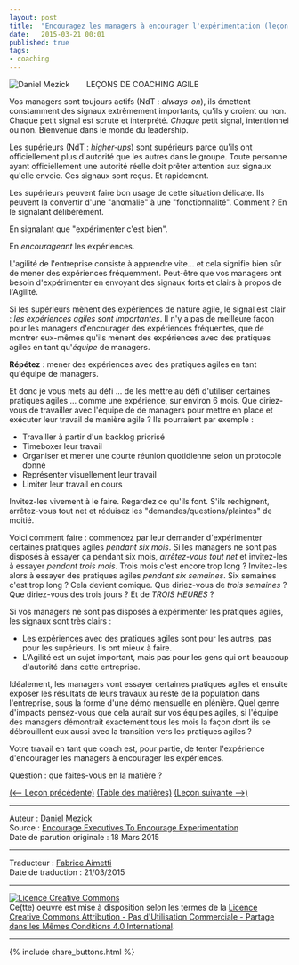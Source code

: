 ```yaml
---
layout: post
title:  "Encouragez les managers à encourager l'expérimentation (leçon 11)"
date:   2015-03-21 00:01
published: true
tags:
- coaching
---
```


<div align="left" style="float:left; padding-right:30px" >
  <img title="Daniel Mezick" src="{{ site.url }}assets/daniel_mezick/daniel-mezick-002.png" />
</div>
LEÇONS DE COACHING AGILE

Vos managers sont toujours actifs (NdT : _always-on_), ils émettent constamment des signaux extrêmement importants, qu'ils y croient ou non. Chaque petit signal est scruté et interprété. _Chaque_ petit signal, intentionnel ou non. Bienvenue dans le monde du leadership.

Les supérieurs (NdT : _higher-ups_) sont supérieurs parce qu'ils ont officiellement plus d'autorité que les autres dans le groupe. Toute personne ayant officiellement une autorité réelle doit prêter attention aux signaux qu'elle envoie. Ces signaux sont reçus. Et rapidement.

Les supérieurs peuvent faire bon usage de cette situation délicate. Ils peuvent la convertir d'une "anomalie" à une "fonctionnalité". Comment ? En le signalant délibérément.

En signalant que "expérimenter c'est bien".

En _encourageant_ les expériences.

L'agilité de l'entreprise consiste à apprendre vite... et cela signifie bien sûr de mener des expériences fréquemment. Peut-être que vos managers ont besoin d'expérimenter en envoyant des signaux forts et clairs à propos de l'Agilité.

Si les supérieurs mènent des expériences de nature agile, le signal est clair : _les expériences agiles sont importantes_. Il n'y a pas de meilleure façon pour les managers d'encourager des expériences fréquentes, que de montrer eux-mêmes qu'ils mènent des expériences avec des pratiques agiles en tant qu'_équipe_ de managers.

**Répétez** : mener des expériences avec des pratiques agiles en tant qu'équipe de managers.

Et donc je vous mets au défi ... de les mettre au défi d'utiliser certaines pratiques agiles ... comme une expérience, sur environ 6 mois. Que diriez-vous de travailler avec l'équipe de de managers pour mettre en place et exécuter leur travail de manière agile ? Ils pourraient par exemple :

* Travailler à partir d'un backlog priorisé
* Timeboxer leur travail
* Organiser et mener une courte réunion quotidienne selon un protocole donné
* Représenter visuellement leur travail
* Limiter leur travail en cours


Invitez-les vivement à le faire. Regardez ce qu'ils font. S'ils rechignent, arrêtez-vous tout net et réduisez les "demandes/questions/plaintes" de moitié.

Voici comment faire : commencez par leur demander d'expérimenter certaines pratiques agiles _pendant six mois_. Si les managers ne sont pas disposés à essayer ça pendant six mois, _arrêtez-vous tout net_ et invitez-les à essayer _pendant trois mois_. Trois mois c'est encore trop long ? Invitez-les alors à essayer des pratiques agiles _pendant six semaines_. Six semaines c'est trop long ? Cela devient comique. Que diriez-vous de _trois semaines_ ? Que diriez-vous des trois jours ? Et de _TROIS HEURES_ ?

Si vos managers ne sont pas disposés à expérimenter les pratiques agiles, les signaux sont très clairs :

* Les expériences avec des pratiques agiles sont pour les autres, pas pour les supérieurs. Ils ont mieux à faire.
* L'Agilité est un sujet important, mais pas pour les gens qui ont beaucoup d'autorité dans cette entreprise.


Idéalement, les managers vont essayer certaines pratiques agiles et ensuite exposer les résultats de leurs travaux au reste de la population dans l'entreprise, sous la forme d'une démo mensuelle en plénière. Quel genre d'impacts pensez-vous que cela aurait sur vos équipes agiles, si l'équipe des managers démontrait exactement tous les mois la façon dont ils se débrouillent eux aussi avec la transition vers les pratiques agiles ?

Votre travail en tant que coach est, pour partie, de tenter l'expérience d'encourager les managers à encourager les expériences.

Question : que faites-vous en la matière ?

[(<-- Leçon précédente)](http://www.les-traducteurs-agiles.org/2015/02/26/le-forum-ouvert-raconte-une-histoire-lecon-10.html) [(Table des matières)](http://www.les-traducteurs-agiles.org/2015/02/19/lecons-de-coaching.html) [(Leçon suivante -->)](http://www.les-traducteurs-agiles.org/2015/03/21/je-veux-ecrire-l-histoire-lecon-12.html)  

---
Auteur : [Daniel Mezick](https://twitter.com/danielmezick)  
Source : [Encourage Executives To Encourage Experimentation](http://newtechusa.net/agile/encourage-executives-to-encourage-experimentation/)  
Date de parution originale : 18 Mars 2015  

---
Traducteur : [Fabrice Aimetti](http://www.fabrice-aimetti.fr/)  
Date de traduction : 21/03/2015  

---

<a rel="license" href="http://creativecommons.org/licenses/by-nc-sa/4.0/"><img alt="Licence Creative Commons" style="border-width:0" src="http://i.creativecommons.org/l/by-nc-sa/4.0/88x31.png" /></a><br />Ce(tte) oeuvre est mise à disposition selon les termes de la <a rel="license" href="http://creativecommons.org/licenses/by-nc-sa/4.0/">Licence Creative Commons Attribution - Pas d'Utilisation Commerciale - Partage dans les Mêmes Conditions 4.0 International</a>.

---

{% include share_buttons.html %}
